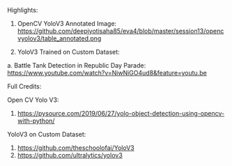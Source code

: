 Highlights:

1. OpenCV YoloV3 Annotated Image: https://github.com/deepjyotisaha85/eva4/blob/master/session13/opencvyolov3/table_annotated.png

2. YoloV3 Trained on Custom Dataset:

  a. Battle Tank Detection in Republic Day Parade: 
  https://www.youtube.com/watch?v=NiwNiGO4ud8&feature=youtu.be


Full Credits:

Open CV Yolo V3:
1. https://pysource.com/2019/06/27/yolo-object-detection-using-opencv-with-python/

YoloV3 on Custom Dataset:
1. https://github.com/theschoolofai/YoloV3
2. https://github.com/ultralytics/yolov3

